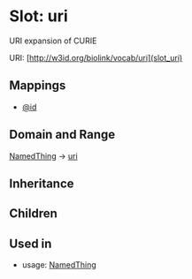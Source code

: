 # Slot: uri


URI expansion of CURIE

URI: [http://w3id.org/biolink/vocab/uri](slot_uri)
## Mappings

 * [@id](@id)
## Domain and Range

[NamedThing](NamedThing.md) -> [uri](uri.md)
## Inheritance

## Children

## Used in

 *  usage: [NamedThing](NamedThing.md)
